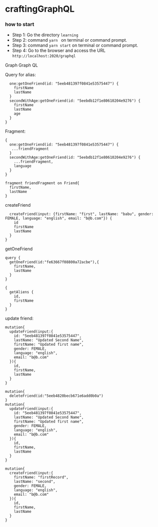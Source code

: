 # craftingGraphQL
### how to start
* Step 1: Go the  directory ```learning```
* Step 2: command ```yarn ``` on terminal or command prompt.
* Step 3: command ``` yarn start ``` on terminal or command prompt.
* Step 4: Go to the browser and access the URL ```http://localhost:2020/graphql```

Graph Graph QL 

Query for alias:
```{
  one:getOneFriend(id: "5eeb481397f0841e53575447") {
    firstName
    lastName
  }
  secondWithAge:getOneFriend(id: "5eebdb12f1e80610204e9276") {
    firstName
    lastName
    age
  }
}
```
Fragment: 
```
{
  one:getOneFriend(id: "5eeb481397f0841e53575447") {
   ...friendFragment
  }
  secondWithAge:getOneFriend(id: "5eebdb12f1e80610204e9276") {
    ...friendFragment,
    language
  }
}

fragment friendFragment on Friend{
  firstName,
  lastName
}
```
createFriend
```mutation {
  createFriend(input: {firstName: "first", lastName: "babu", gender: FEMALE, language: "english", email: "b@b.com"}) {
    id
    firstName
    lastName
  }
}
```
getOneFriend
```
query {
  getOneFriend(id:"fe63667f08800a72acbe"),{
    firstName,
    lastName
  }
}
```
```
{
  getAliens {
    id,
    firstName
  }
}
```
update friend:
```
mutation{
  updateFriend(input:{
    id: "5eeb481397f0841e53575447",
    lastName: "Updated Second Name",
    firstName: "Updated first name",
    gender: FEMALE,
    language: "english",
    email: "b@b.com"
  }){
    id, 
    firstName,
    lastName
  }
}

mutation{
  deleteFriend(id:"5eeb4820becb671e6add0b0a")
}
mutation{
  updateFriend(input:{
    id: "5eeb481397f0841e53575447",
    lastName: "Updated Second Name",
    firstName: "Updated first name",
    gender: FEMALE,
    language: "english",
    email: "b@b.com"
  }){
    id, 
    firstName,
    lastName
  }
}

mutation{
  createFriend(input:{
    firstName: "firstRecord",
    lastName: "second",
    gender: FEMALE,
    language: "english",
    email: "b@b.com"
  }){
    id, 
    firstName,
    lastName
  }
}
```


